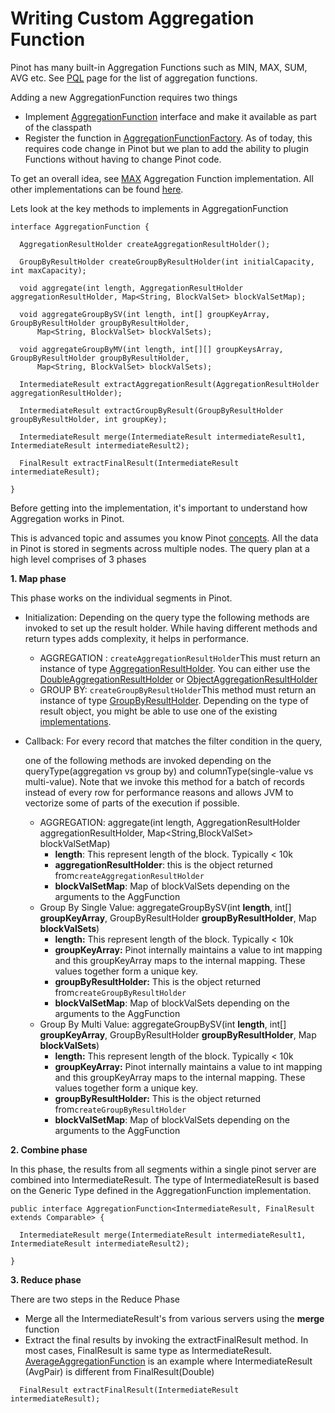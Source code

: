 # Writing Custom Aggregation Function

Pinot has many built-in Aggregation Functions such as MIN, MAX, SUM, AVG etc. See [PQL](../../../for-users/user-guide-query/querying-pinot.md) page for the list of aggregation functions.

Adding a new AggregationFunction requires two things

* Implement [AggregationFunction](https://github.com/apache/pinot/blob/master/pinot-core/src/main/java/org/apache/pinot/core/query/aggregation/function/AggregationFunction.java) interface and make it available as part of the classpath
* Register the function in [AggregationFunctionFactory](https://github.com/apache/pinot/blob/master/pinot-core/src/main/java/org/apache/pinot/core/query/aggregation/function/AggregationFunctionFactory.java). As of today, this requires code change in Pinot but we plan to add the ability to plugin Functions without having to change Pinot code.

To get an overall idea, see [MAX](https://github.com/apache/pinot/blob/master/pinot-core/src/main/java/org/apache/pinot/core/query/aggregation/function/MaxAggregationFunction.java) Aggregation Function implementation. All other implementations can be found [here](https://github.com/apache/pinot/tree/master/pinot-core/src/main/java/org/apache/pinot/core/query/aggregation/function).

Lets look at the key methods to implements in AggregationFunction

```
interface AggregationFunction {

  AggregationResultHolder createAggregationResultHolder();

  GroupByResultHolder createGroupByResultHolder(int initialCapacity, int maxCapacity);

  void aggregate(int length, AggregationResultHolder aggregationResultHolder, Map<String, BlockValSet> blockValSetMap);

  void aggregateGroupBySV(int length, int[] groupKeyArray, GroupByResultHolder groupByResultHolder,
      Map<String, BlockValSet> blockValSets);

  void aggregateGroupByMV(int length, int[][] groupKeysArray, GroupByResultHolder groupByResultHolder,
      Map<String, BlockValSet> blockValSets);

  IntermediateResult extractAggregationResult(AggregationResultHolder aggregationResultHolder);

  IntermediateResult extractGroupByResult(GroupByResultHolder groupByResultHolder, int groupKey);

  IntermediateResult merge(IntermediateResult intermediateResult1, IntermediateResult intermediateResult2);

  FinalResult extractFinalResult(IntermediateResult intermediateResult);

}
```

Before getting into the implementation, it's important to understand how Aggregation works in Pinot.

This is advanced topic and assumes you know Pinot [concepts](../../../basics/concepts/). All the data in Pinot is stored in segments across multiple nodes. The query plan at a high level comprises of 3 phases

**1. Map phase**

This phase works on the individual segments in Pinot.

* Initialization: Depending on the query type the following methods are invoked to set up the result holder. While having different methods and return types adds complexity, it helps in performance.
  * AGGREGATION : `createAggregationResultHolder`This must return an instance of type [AggregationResultHolder](https://github.com/apache/pinot/blob/master/pinot-core/src/main/java/org/apache/pinot/core/query/aggregation/AggregationResultHolder.java). You can either use the [DoubleAggregationResultHolder](https://github.com/apache/pinot/blob/master/pinot-core/src/main/java/org/apache/pinot/core/query/aggregation/DoubleAggregationResultHolder.java) or [ObjectAggregationResultHolder](https://github.com/apache/pinot/blob/master/pinot-core/src/main/java/org/apache/pinot/core/query/aggregation/ObjectAggregationResultHolder.java)
  * GROUP BY: `createGroupByResultHolder`This method must return an instance of type [GroupByResultHolder](https://github.com/apache/pinot/blob/master/pinot-core/src/main/java/org/apache/pinot/core/query/aggregation/groupby/GroupByResultHolder.java). Depending on the type of result object, you might be able to use one of the existing [implementations](https://github.com/apache/pinot/tree/master/pinot-core/src/main/java/org/apache/pinot/core/query/aggregation/groupby).
*   Callback: For every record that matches the filter condition in the query,

    one of the following methods are invoked depending on the queryType(aggregation vs group by) and columnType(single-value vs multi-value). Note that we invoke this method for a batch of records instead of every row for performance reasons and allows JVM to vectorize some of parts of the execution if possible.

    * AGGREGATION: aggregate(int length, AggregationResultHolder aggregationResultHolder, Map\<String,BlockValSet> blockValSetMap)
      * **length**: This represent length of the block. Typically < 10k
      * **aggregationResultHolder**: this is the object returned from`createAggregationResultHolder`
      * **blockValSetMap**: Map of blockValSets depending on the arguments to the AggFunction
    * Group By Single Value: aggregateGroupBySV(int **length**, int\[] **groupKeyArray**, GroupByResultHolder **groupByResultHolder**, Map **blockValSets**)
      * **length:** This represent length of the block. Typically < 10k
      * **groupKeyArray:** Pinot internally maintains a value to int mapping and this groupKeyArray maps to the internal mapping. These values together form a unique key.
      * **groupByResultHolder:** This is the object returned from`createGroupByResultHolder`
      * **blockValSetMap**: Map of blockValSets depending on the arguments to the AggFunction
    * Group By Multi Value: aggregateGroupBySV(int **length**, int\[] **groupKeyArray**, GroupByResultHolder **groupByResultHolder**, Map **blockValSets**)
      * **length:** This represent length of the block. Typically < 10k
      * **groupKeyArray:** Pinot internally maintains a value to int mapping and this groupKeyArray maps to the internal mapping. These values together form a unique key.
      * **groupByResultHolder:** This is the object returned from`createGroupByResultHolder`
      * **blockValSetMap**: Map of blockValSets depending on the arguments to the AggFunction

**2. Combine phase**

In this phase, the results from all segments within a single pinot server are combined into IntermediateResult. The type of IntermediateResult is based on the Generic Type defined in the AggregationFunction implementation.

```
public interface AggregationFunction<IntermediateResult, FinalResult extends Comparable> {

  IntermediateResult merge(IntermediateResult intermediateResult1, IntermediateResult intermediateResult2);

}
```

**3. Reduce phase**

There are two steps in the Reduce Phase

* Merge all the IntermediateResult's from various servers using the **merge** function
* Extract the final results by invoking the extractFinalResult method. In most cases, FinalResult is same type as IntermediateResult. [AverageAggregationFunction](https://github.com/apache/pinot/blob/master/pinot-core/src/main/java/org/apache/pinot/core/query/aggregation/function/AvgAggregationFunction.java) is an example where IntermediateResult (AvgPair) is different from FinalResult(Double)

```
  FinalResult extractFinalResult(IntermediateResult intermediateResult);
```
